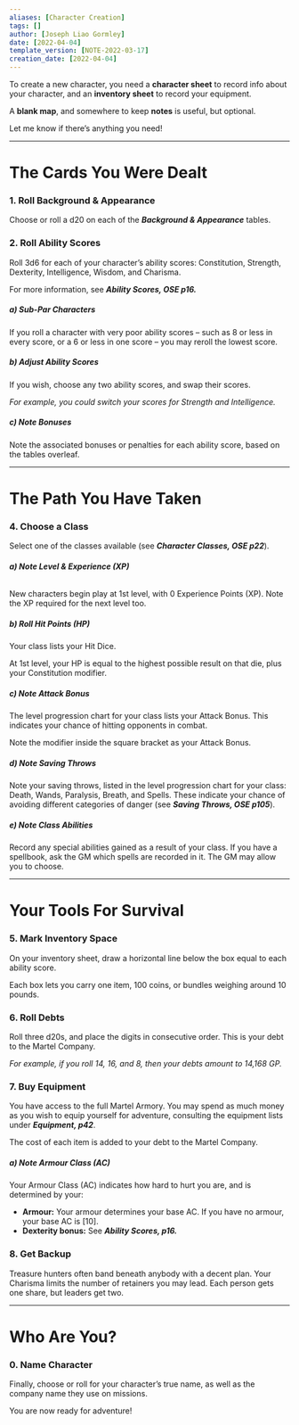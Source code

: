 ```yaml
---
aliases: [Character Creation]
tags: []
author: [Joseph Liao Gormley]
date: [2022-04-04]
template_version: [NOTE-2022-03-17]
creation_date: [2022-04-04]
---
```

To create a new character, you need a **character sheet** to record info about your character, and an **inventory sheet** to record your equipment.

A **blank map**, and somewhere to keep **notes** is useful, but optional.

Let me know if there’s anything you need!

___
# The Cards You Were Dealt
### 1. Roll Background & Appearance
Choose or roll a d20 on each of the ***Background & Appearance*** tables. <!-- #Revisit -->

### 2. Roll Ability Scores
Roll 3d6 for each of your character’s ability scores: Constitution, Strength, Dexterity, Intelligence, Wisdom, and Charisma.

For more information, see ***Ability Scores, OSE p16.***  <!-- #Revisit -->

<!-- #### Online Character Generation
Steps 1-3 involve a lot of rolling, so to have those results automatically generated, click here.-->
##### ***a) Sub-Par Characters***
If you roll a character with very poor ability scores – such as 8 or less in every score, or a 6 or less in one score – you may reroll the lowest score.

##### ***b) Adjust Ability Scores***
If you wish, choose any two ability scores, and swap their scores.

*For example, you could switch your scores for Strength and Intelligence.*

##### ***c) Note Bonuses***
Note the associated bonuses or penalties for each ability score, based on the tables overleaf. <!-- #Revisit -->

___
# The Path You Have Taken
### 4. Choose a Class
Select one of the classes available (see ***Character Classes, OSE p22***). <!-- #Revisit -->

###### ***a) Note Level & Experience (XP)***
New characters begin play at 1st level, with 0 Experience Points (XP). Note the XP required for the next level too.

##### ***b) Roll Hit Points (HP)***
Your class lists your Hit Dice.

At 1st level, your HP is equal to the highest possible result on that die, plus your Constitution modifier.

##### ***c) Note Attack Bonus***
The level progression chart for your class lists your Attack Bonus. This indicates your chance of hitting opponents in combat.

Note the modifier inside the square bracket as your Attack Bonus.

##### ***d) Note Saving Throws***
Note your saving throws, listed in the level progression chart for your class: Death, Wands, Paralysis, Breath, and Spells. These indicate your chance of avoiding different categories of danger (see ***Saving Throws, OSE p105***).

##### ***e) Note Class Abilities***
Record any special abilities gained as a result of your class. If you have a spellbook, ask the GM which spells are recorded in it. The GM may allow you to choose.

___
# Your Tools For Survival
### 5. Mark Inventory Space
On your inventory sheet, draw a horizontal line below the box equal to each ability score.

Each box lets you carry one item, 100 coins, or bundles weighing around 10 pounds.

### 6. Roll Debts
Roll three d20s, and place the digits in consecutive order. This is your debt to the Martel Company.

*For example, if you roll 14, 16, and 8, then your debts amount to 14,168 GP.*

### 7. Buy Equipment
You have access to the full Martel Armory. You may spend as much money as you wish to equip yourself for adventure, consulting the equipment lists under ***Equipment, p42***.

The cost of each item is added to your debt to the Martel Company. <!-- #Revisit -->

##### ***a) Note Armour Class (AC)***
Your Armour Class (AC) indicates how hard to hurt you are, and is determined by your:
- **Armour:** Your armour determines your base AC. If you have no armour, your base AC is [10].
- **Dexterity bonus:** See ***Ability Scores, p16.*** <!-- #Revisit -->

### 8. Get Backup
Treasure hunters often band beneath anybody with a decent plan. Your Charisma limits the number of retainers you may lead. Each person gets one share, but leaders get two.

___
# Who Are You?
### 0. Name Character
Finally, choose or roll for your character’s true name, as well as the company name they use on missions.

You are now ready for adventure!


